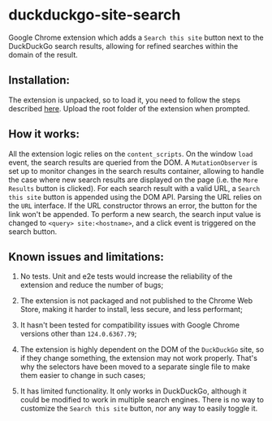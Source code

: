 # duckduckgo-site-search

Google Chrome extension which adds a `Search this site` button next to the DuckDuckGo search results, allowing for refined searches within the domain of the result.

## Installation:

The extension is unpacked, so to load it, you need to follow the steps described [here](https://developer.chrome.com/docs/extensions/get-started/tutorial/hello-world#load-unpacked). Upload the root folder of the extension when prompted.

## How it works:

All the extension logic relies on the `content_scripts`. On the window `load` event, the search results are queried from the DOM. A `MutationObserver` is set up to monitor changes in the search results container, allowing to handle the case where new search results are displayed on the page (i.e. the `More Results` button is clicked). For each search result with a valid URL, a `Search this site` button is appended using the DOM API. Parsing the URL relies on the `URL` interface. If the URL constructor throws an error, the button for the link won't be appended. To perform a new search, the search input value is changed to `<query> site:<hostname>`, and a click event is triggered on the search button.

## Known issues and limitations:

1. No tests. Unit and e2e tests would increase the reliability of the extension and reduce the number of bugs;

2. The extension is not packaged and not published to the Chrome Web Store, making it harder to install, less secure, and less performant;

3. It hasn't been tested for compatibility issues with Google Chrome versions other than `124.0.6367.79`;

4. The extension is highly dependent on the DOM of the `DuckDuckGo` site, so if they change something, the extension may not work properly. That's why the selectors have been moved to a separate single file to make them easier to change in such cases;

5. It has limited functionality. It only works in DuckDuckGo, although it could be modified to work in multiple search engines. There is no way to customize the `Search this site` button, nor any way to easily toggle it.
